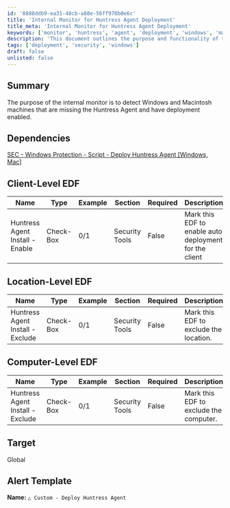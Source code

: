 ```yaml
---
id: '8888ddb9-ea31-48cb-a88e-56ff970b0e6c'
title: 'Internal Monitor for Huntress Agent Deployment'
title_meta: 'Internal Monitor for Huntress Agent Deployment'
keywords: ['monitor', 'huntress', 'agent', 'deployment', 'windows', 'macintosh']
description: 'This document outlines the purpose and functionality of the internal monitor designed to detect Windows and Macintosh machines that are missing the Huntress Agent and have deployment enabled. It includes details on dependencies, client-level, location-level, and computer-level EDFs, as well as the alert template for deploying the Huntress Agent.'
tags: ['deployment', 'security', 'windows']
draft: false
unlisted: false
---
```


## Summary

The purpose of the internal monitor is to detect Windows and Macintosh machines that are missing the Huntress Agent and have deployment enabled.

## Dependencies

[SEC - Windows Protection - Script - Deploy Huntress Agent [Windows, Mac]](<../scripts/Deploy Huntress Agent Windows, Mac.md>)

## Client-Level EDF

| Name                          | Type      | Example | Section        | Required | Description                                          |
|-------------------------------|-----------|---------|----------------|----------|------------------------------------------------------|
| Huntress Agent Install - Enable | Check-Box | 0/1     | Security Tools | False    | Mark this EDF to enable auto deployment for the client |

## Location-Level EDF

| Name                          | Type      | Example | Section        | Required | Description                                      |
|-------------------------------|-----------|---------|----------------|----------|--------------------------------------------------|
| Huntress Agent Install - Exclude | Check-Box | 0/1     | Security Tools | False    | Mark this EDF to exclude the location.           |

## Computer-Level EDF

| Name                          | Type      | Example | Section        | Required | Description                                      |
|-------------------------------|-----------|---------|----------------|----------|--------------------------------------------------|
| Huntress Agent Install - Exclude | Check-Box | 0/1     | Security Tools | False    | Mark this EDF to exclude the computer.           |

## Target

Global

## Alert Template

**Name:** `△ Custom - Deploy Huntress Agent`

